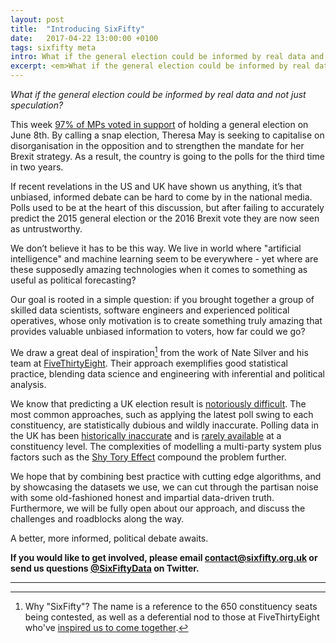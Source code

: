 ```yaml
---
layout: post
title:  "Introducing SixFifty"
date:   2017-04-22 13:00:00 +0100
tags: sixfifty meta
intro: What if the general election could be informed by real data and not just speculation?
excerpt: <em>What if the general election could be informed by real data and not just speculation?</em> <br><br> This week <a href="https://hansard.parliament.uk/Commons/2017-04-19/division/BE856226-DD6B-4409-9462-D8D910F942D1/EarlyParliamentaryGeneralElection?outputType=Names">97% of MPs voted in support</a> of holding a general election on June 8th. By calling a snap election, Theresa May is seeking to capitalise on disorganisation in the opposition and to strengthen the mandate for her Brexit strategy. As a result, the country is going to the polls for the third time in two years. <br><br> If recent revelations in the US and UK have shown us anything, it's that unbiased, informed debate can be hard to come by in the national media. Polls used to be at the heart of this discussion, but after failing to accurately predict the 2015 general election or the 2016 Brexit vote they are now seen as untrustworthy. <br><br> We don’t believe it has to be this way. We live in world where "artificial intelligence" and machine learning seem to be everywhere - yet where are these supposedly amazing technologies when it comes to something as useful as political forecasting? <br><br> Our goal is rooted in a simple question – if you brought together a group of skilled data scientists, software engineers and experienced political operatives, whose only motivation is to create something truly amazing that provides valuable unbiased information to voters, how far could we go?
---
```


_What if the general election could be informed by real data and not just speculation?_

This week [97% of MPs voted in support][hansard-results] of holding a general election on June 8th. By calling a snap election, Theresa May is seeking to capitalise on disorganisation in the opposition and to strengthen the mandate for her Brexit strategy. As a result, the country is going to the polls for the third time in two years.

If recent revelations in the US and UK have shown us anything, it’s that unbiased, informed debate can be hard to come by in the national media. Polls used to be at the heart of this discussion, but after failing to accurately predict the 2015 general election or the 2016 Brexit vote they are now seen as untrustworthy.

We don’t believe it has to be this way. We live in world where "artificial intelligence" and machine learning seem to be everywhere - yet where are these supposedly amazing technologies when it comes to something as useful as political forecasting?

Our goal is rooted in a simple question: if you brought together a group of skilled data scientists, software engineers and experienced political operatives, whose only motivation is to create something truly amazing that provides valuable unbiased information to voters, how far could we go?

We draw a great deal of inspiration[^1] from the work of Nate Silver and his team at [FiveThirtyEight][fivethirtyeight]. Their approach exemplifies good statistical practice, blending data science and engineering with inferential and political analysis.

We know that predicting a UK election result is [notoriously difficult][538-wrong]. The most common approaches, such as applying the latest poll swing to each constituency, are statistically dubious and wildly inaccurate. Polling data in the UK has been [historically inaccurate][inaccurate-polls] and is [rarely available][ashcroft-polls] at a constituency level. The complexities of modelling a multi-party system plus factors such as the [Shy Tory Effect][shy-tory-factor] compound the problem further.

We hope that by combining best practice with cutting edge algorithms, and by showcasing the datasets we use, we can cut through the partisan noise with some old-fashioned honest and impartial data-driven truth. Furthermore, we will be fully open about our approach, and discuss the challenges and roadblocks along the way.

A better, more informed, political debate awaits.

__If you would like to get involved, please email [contact@sixfifty.org.uk][contact-us] or send us questions [@SixFiftyData][650-twitter] on Twitter.__

---

[^1]: Why "SixFifty"? The name is a reference to the 650 constituency seats being contested, as well as a deferential nod to those at FiveThirtyEight who've [inspired us to come together][first-tweet].

[650-twitter]: https://twitter.com/SixFiftyData
[hansard-results]: https://hansard.parliament.uk/Commons/2017-04-19/division/BE856226-DD6B-4409-9462-D8D910F942D1/EarlyParliamentaryGeneralElection?outputType=Names
[fivethirtyeight]: https://fivethirtyeight.com/
[538-wrong]: https://fivethirtyeight.com/datalab/what-we-got-wrong-in-our-2015-uk-general-election-model/
[inaccurate-polls]: https://fivethirtyeight.com/features/the-u-k-snap-election-is-riskier-than-it-seems/
[shy-tory-factor]: https://en.wikipedia.org/wiki/Shy_Tory_Factor
[first-tweet]: https://twitter.com/John_Sandall/status/854286620064976896
[ashcroft-polls]: http://lordashcroftpolls.com/
[contact-us]: mailto:contact@sixfifty.org.uk

